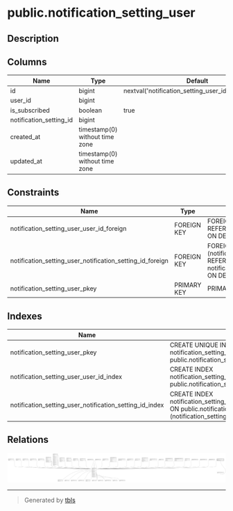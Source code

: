 # public.notification_setting_user

## Description

## Columns

| Name                    | Type                           | Default                                               | Nullable | Parents                                                         |
| ----------------------- | ------------------------------ | ----------------------------------------------------- | -------- | --------------------------------------------------------------- |
| id                      | bigint                         | nextval('notification_setting_user_id_seq'::regclass) | false    |                                                                 |
| user_id                 | bigint                         |                                                       | true     | [public.users](public.users.md)                                 |
| is_subscribed           | boolean                        | true                                                  | false    |                                                                 |
| notification_setting_id | bigint                         |                                                       | true     | [public.notification_settings](public.notification_settings.md) |
| created_at              | timestamp(0) without time zone |                                                       | true     |                                                                 |
| updated_at              | timestamp(0) without time zone |                                                       | true     |                                                                 |

## Constraints

| Name                                                      | Type        | Definition                                                                                   |
| --------------------------------------------------------- | ----------- | -------------------------------------------------------------------------------------------- |
| notification_setting_user_user_id_foreign                 | FOREIGN KEY | FOREIGN KEY (user_id) REFERENCES users(id) ON DELETE CASCADE                                 |
| notification_setting_user_notification_setting_id_foreign | FOREIGN KEY | FOREIGN KEY (notification_setting_id) REFERENCES notification_settings(id) ON DELETE CASCADE |
| notification_setting_user_pkey                            | PRIMARY KEY | PRIMARY KEY (id)                                                                             |

## Indexes

| Name                                                    | Definition                                                                                                                                     |
| ------------------------------------------------------- | ---------------------------------------------------------------------------------------------------------------------------------------------- |
| notification_setting_user_pkey                          | CREATE UNIQUE INDEX notification_setting_user_pkey ON public.notification_setting_user USING btree (id)                                        |
| notification_setting_user_user_id_index                 | CREATE INDEX notification_setting_user_user_id_index ON public.notification_setting_user USING btree (user_id)                                 |
| notification_setting_user_notification_setting_id_index | CREATE INDEX notification_setting_user_notification_setting_id_index ON public.notification_setting_user USING btree (notification_setting_id) |

## Relations

![er](public.notification_setting_user.svg)

---

> Generated by [tbls](https://github.com/k1LoW/tbls)
